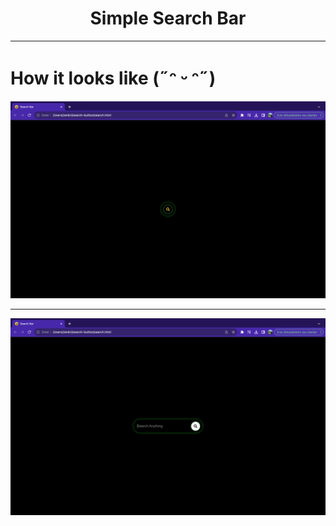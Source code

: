 # <div align="center">Simple Search Bar</div>

- - - 

# How it looks like (˶ᵔ ᵕ ᵔ˶) 

![Default State](non-hover-state.png)

- - -

![Hover State](hover.png)